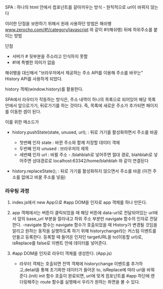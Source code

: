SPA : 하나의 html 안에서 컴포넌트를 갈아끼우는 방식 - 원칙적으로 url이 바뀌지 않는다

이러한 단점을 보완하기 위해서 원래 사용하던 방법은 해쉬뱅
www.zerocho.com/#!/category/javascript
와 같이 #!(해쉬뱅) 뒤에 하위주소를 붙이는 방법

단점

- 서버가 # 뒷부분을 주소라고 인식하지 못함
- #!에 특별한 의미가 없음

해쉬뱅을 대신해서 "브라우저에서 제공하는 주소 API를 이용해 주소를 바꾸는" History API를 사용하게 되었다.

history 객체(window.history)를 활용한다.

SPA에서 라우터가 작동하는 방식은, 주소 내역이 하나의 목록으로 되어있어 해당 목록 안에서 앞으로가기, 뒤로가기를 하는 것이다. 즉, 목록에 새로운 주소가 추가되면 페이지를 이동한 셈이 된다.

이를 위한 메소드가

- history.pushState(state, unused, url); : 뒤로 가기를 활성화하면서 주소를 바꿈

  - 첫번째 인자 state : 바뀐 주소와 함께 저장할 데이터 객체
  - 두번째 인자 unused : 브라우저의 제목
  - 세번쨰 인자 url : 바뀔 주소 - /blahblah로 넣어주면 절대 경로, blahblah로 넣어주면 상대경로로 localhost:63342/home/blahblah 와 같이 연결된다

- history.replaceState(); : 뒤로 가기를 활성화하지 않으면서 주소를 바꿈 (이전 주소를 없애고 바꿀 주소를 넣음)

### 라우팅 과정

1. index.js에서 new App으로 #app DOM을 인자로 app 객체를 하나 만든다.

2. app 객체에서는 버튼이 클릭되었을 때 해당 버튼에 data-url로 전달되어있는 url에서 앞의 base_url 부분을 잘라내고 하위 주소 부분만 navigate 함수의 인자로 전달한다.
   -navigate 함수는 navigate 함수가 호출되었을 때 History가 변경될 것임을 알리고 원하는 동작을 실행하도록 하기 위해 historychange라는 커스텀 이벤트를 만들고 등록한다.
   등록할 때 들어온 인자인 targetURL을 to(이동할 url)로, isReplace를 false로 이벤트 안에 데이터를 넣어준다.
3. #app DOM을 인자로 라우터 객체를 생성한다. (App.js)
   - 라우터 객체는 호출되면 전역 객체에 historychange 이벤트를 추가하고,detail을 통해 초기화한 데이터가 들어온 to, isReplace에 따라 url을 바꿔준다.(init) init 함수 호출이 완료되면, url에 맞게 컴포넌트를 #app 하단에 렌더링해주는 route 함수를 실행해서 우리가 원하는 화면을 볼 수 있다.
